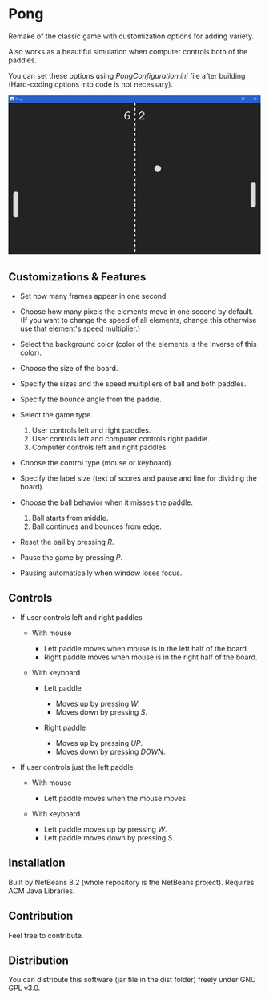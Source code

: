 # Pong

Remake of the classic game with customization options for adding variety.

Also works as a beautiful simulation when computer controls both of the paddles.

You can set these options using _PongConfiguration.ini_ file after building (Hard-coding options into code is not necessary).

![ss](screenshots/ss.gif)

## Customizations & Features

- Set how many frames appear in one second.
- Choose how many pixels the elements move in one second by default. (If you want to change the speed of all elements, change this otherwise use that element's speed multiplier.)
- Select the background color (color of the elements is the inverse of this color).
- Choose the size of the board.
- Specify the sizes and the speed multipliers of ball and both paddles.
- Specify the bounce angle from the paddle.
- Select the game type.

  1. User controls left and right paddles.
  2. User controls left and computer controls right paddle.
  3. Computer controls left and right paddles.

- Choose the control type (mouse or keyboard).

- Specify the label size (text of scores and pause and line for dividing the board).

- Choose the ball behavior when it misses the paddle.

  1. Ball starts from middle.
  2. Ball continues and bounces from edge.

- Reset the ball by pressing _R_.

- Pause the game by pressing _P_.

- Pausing automatically when window loses focus.

## Controls

- If user controls left and right paddles

  - With mouse

    - Left paddle moves when mouse is in the left half of the board.
    - Right paddle moves when mouse is in the right half of the board.

  - With keyboard

    - Left paddle

      - Moves up by pressing _W_.
      - Moves down by pressing _S_.

    - Right paddle

      - Moves up by pressing _UP_.
      - Moves down by pressing _DOWN_.

- If user controls just the left paddle

  - With mouse

    - Left paddle moves when the mouse moves.

  - With keyboard

    - Left paddle moves up by pressing _W_.
    - Left paddle moves down by pressing _S_.

## Installation

Built by NetBeans 8.2 (whole repository is the NetBeans project). Requires ACM Java Libraries.

## Contribution

Feel free to contribute.

## Distribution

You can distribute this software (jar file in the dist folder) freely under GNU GPL v3.0.
